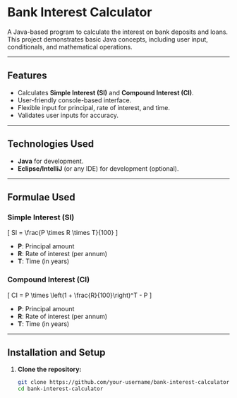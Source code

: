 # Bank Interest Calculator

A Java-based program to calculate the interest on bank deposits and loans. This project demonstrates basic Java concepts, including user input, conditionals, and mathematical operations.

---

## Features

- Calculates **Simple Interest (SI)** and **Compound Interest (CI)**.
- User-friendly console-based interface.
- Flexible input for principal, rate of interest, and time.
- Validates user inputs for accuracy.

---

## Technologies Used

- **Java** for development.
- **Eclipse/IntelliJ** (or any IDE) for development (optional).

---

## Formulae Used

### Simple Interest (SI)
\[ SI = \frac{P \times R \times T}{100} \]
- **P**: Principal amount
- **R**: Rate of interest (per annum)
- **T**: Time (in years)

### Compound Interest (CI)
\[ CI = P \times \left(1 + \frac{R}{100}\right)^T - P \]
- **P**: Principal amount
- **R**: Rate of interest (per annum)
- **T**: Time (in years)

---

## Installation and Setup

1. **Clone the repository:**
   ```bash
   git clone https://github.com/your-username/bank-interest-calculator.git
   cd bank-interest-calculator
